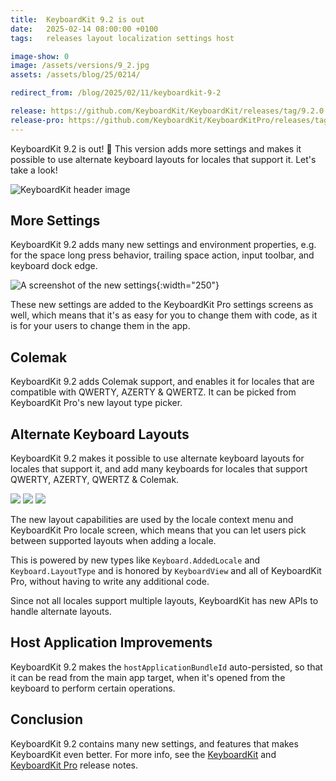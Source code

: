```yaml
---
title:  KeyboardKit 9.2 is out
date:   2025-02-14 08:00:00 +0100
tags:   releases layout localization settings host

image-show: 0
image: /assets/versions/9_2.jpg
assets: /assets/blog/25/0214/

redirect_from: /blog/2025/02/11/keyboardkit-9-2

release: https://github.com/KeyboardKit/KeyboardKit/releases/tag/9.2.0
release-pro: https://github.com/KeyboardKit/KeyboardKitPro/releases/tag/9.2.0
---
```


KeyboardKit 9.2 is out! 🚀 This version adds more settings and makes it possible to use alternate keyboard layouts for locales that support it. Let's take a look!

![KeyboardKit header image]({{page.image}})


## More Settings

KeyboardKit 9.2 adds many new settings and environment properties, e.g. for the space long press behavior, trailing space action, input toolbar, and keyboard dock edge. 

![A screenshot of the new settings]({{page.assets}}screenshot-settings.jpg){:width="250"}

These new settings are added to the KeyboardKit Pro settings screens as well, which means that it's as easy for you to change them with code, as it is for your users to change them in the app.


## Colemak

KeyboardKit 9.2 adds Colemak support, and enables it for locales that are compatible with QWERTY, AZERTY & QWERTZ. It can be picked from KeyboardKit Pro's new layout type picker.


## Alternate Keyboard Layouts

KeyboardKit 9.2 makes it possible to use alternate keyboard layouts for locales that support it, and add many keyboards for locales that support QWERTY, AZERTY, QWERTZ & Colemak.

<div class="grid col3">
    <img src="{{page.assets}}screenshot-layouttype-1.jpg" />
    <img src="{{page.assets}}screenshot-layouttype-2.jpg" />
    <img src="{{page.assets}}screenshot-layouttype-3.jpg" />
</div>

The new layout capabilities are used by the locale context menu and KeyboardKit Pro locale screen, which means that you can let users pick between supported layouts when adding a locale.

This is powered by new types like `Keyboard.AddedLocale` and `Keyboard.LayoutType` and is honored by `KeyboardView` and all of KeyboardKit Pro, without having to write any additional code.

Since not all locales support multiple layouts, KeyboardKit has new APIs to handle alternate layouts.


## Host Application Improvements

KeyboardKit 9.2 makes the `hostApplicationBundleId` auto-persisted, so that it can be read from the main app target, when it's opened from the keyboard to perform certain operations.


## Conclusion

KeyboardKit 9.2 contains many new settings, and features that makes KeyboardKit even better. For more info, see the [KeyboardKit]({{page.release}}) and [KeyboardKit Pro]({{page.release-pro}}) release notes. 